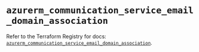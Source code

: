 # `azurerm_communication_service_email_domain_association`

Refer to the Terraform Registry for docs: [`azurerm_communication_service_email_domain_association`](https://registry.terraform.io/providers/hashicorp/azurerm/4.7.0/docs/resources/communication_service_email_domain_association).
